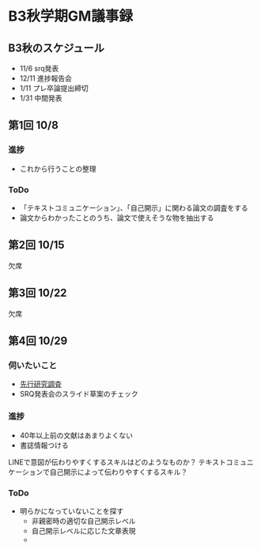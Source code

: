 # B3秋学期GM議事録
## B3秋のスケジュール
- 11/6 srq発表
- 12/11 進捗報告会
- 1/11 プレ卒論提出締切
- 1/31 中間発表

## 第1回 10/8
### 進捗
- これから行うことの整理
### ToDo
- 「テキストコミュニケーション」、「自己開示」に関わる論文の調査をする
- 論文からわかったことのうち、論文で使えそうな物を抽出する

## 第2回 10/15
欠席

## 第3回 10/22
欠席

## 第4回 10/29
### 伺いたいこと
- [先行研究調査](https://github.com/YutaroShinomiya/Yutaro-Shinomiya/blob/fd3a79415db70121c89f2779f0eb7dff281f1ab3/GM%E8%AD%B0%E4%BA%8B%E9%8C%B2/%E5%85%88%E8%A1%8C%E7%A0%94%E7%A9%B6%E8%AA%BF%E6%9F%BB.md)
- SRQ発表会のスライド草案のチェック
### 進捗
- 40年以上前の文献はあまりよくない
- 書誌情報つける

LINEで意図が伝わりやすくするスキルはどのようなものか？
テキストコミュニケーションで自己開示によって伝わりやすくするスキル？

### ToDo
- 明らかになっていないことを探す
  - 非親密時の適切な自己開示レベル
  - 自己開示レベルに応じた文章表現
  - 
